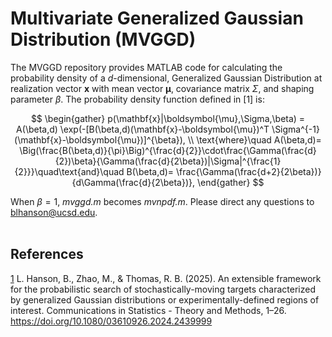 # Multivariate Generalized Gaussian Distribution (MVGGD)
The MVGGD repository provides MATLAB code for calculating the probability density of a *d*-dimensional, Generalized Gaussian Distribution at realization vector $\boldsymbol{x}$ with mean vector $\boldsymbol{\mu}$, covariance matrix $\Sigma$, and shaping parameter $\beta$. The probability density function defined in [1] is:  <br>

$$
\begin{gather}
    p(\mathbf{x}|\boldsymbol{\mu},\Sigma,\beta) =  A(\beta,d)
    \exp(-[B(\beta,d)(\mathbf{x}-\boldsymbol{\mu})^T \Sigma^{-1}(\mathbf{x}-\boldsymbol{\mu})]^{\beta}),
    \\ 
    \text{where}\quad A(\beta,d)= \Big(\frac{B(\beta,d)}{\pi}\Big)^{\frac{d}{2}}\cdot\frac{\Gamma(\frac{d}{2})\beta}{\Gamma(\frac{d}{2\beta})|\Sigma|^{\frac{1}{2}}}\quad\text{and}\quad B(\beta,d)= \frac{\Gamma(\frac{d+2}{2\beta})}{d\Gamma(\frac{d}{2\beta})}, 
\end{gather}
$$

When $\beta = 1$, *mvggd.m* becomes *mvnpdf.m*. Please direct any questions to blhanson@ucsd.edu. <br><br>

## References
[1](https://www.tandfonline.com/doi/full/10.1080/03610926.2024.2439999#abstract) L. Hanson, B., Zhao, M., & Thomas, R. B. (2025). An extensible framework for the probabilistic search of stochastically-moving targets characterized by generalized Gaussian distributions or  experimentally-defined regions of interest. Communications in Statistics - Theory and Methods, 1–26. https://doi.org/10.1080/03610926.2024.2439999
